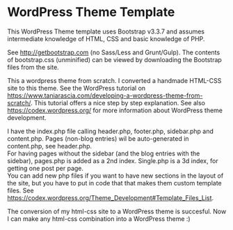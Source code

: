 # WordPress Theme Template

This WordPress Theme template uses Bootstrap v3.3.7 and assumes intermediate knowledge of HTML, CSS and basic knowledge of PHP. 

See http://getbootstrap.com (no Sass/Less and Grunt/Gulp).
The contents of bootstrap.css (unminified) can be viewed by downloading the Bootstrap files from the site.

This a wordpress theme from scratch. I converted a handmade HTML-CSS site to this theme. See the WordPress tutorial on https://www.taniarascia.com/developing-a-wordpress-theme-from-scratch/. This tutorial offers a nice step by step explanation.
See also https://codex.wordpress.org/ for more information about WordPress theme development.

I have the index.php file calling header.php, footer.php, sidebar.php and content.php. Pages (non-blog entries) wil be auto-generated in content.php, see header.php.<br>
For having pages without the sidebar (and the blog entries with the sidebar), pages.php is added as a 2nd index. Single.php is a 3d index, for getting one post per page.<br>
You can add new php files if you want to have new sections in the layout of the site, but you have to put in code that that makes them custom template files. See https://codex.wordpress.org/Theme_Development#Template_Files_List.

The conversion of my html-css site to a WordPress theme is succesful. Now I can make any html-css combination into a WordPress theme :)
